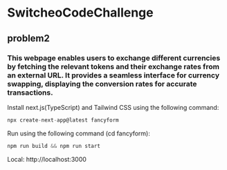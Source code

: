 # SwitcheoCodeChallenge

## problem2

### This webpage enables users to exchange different currencies by fetching the relevant tokens and their exchange rates from an external URL. It provides a seamless interface for currency swapping, displaying the conversion rates for accurate transactions.

Install next.js(TypeScript) and Tailwind CSS using the following command:

```js
npx create-next-app@latest fancyform
```

Run using the following command (cd fancyform):

```js
npm run build && npm run start
```

Local: http://localhost:3000
